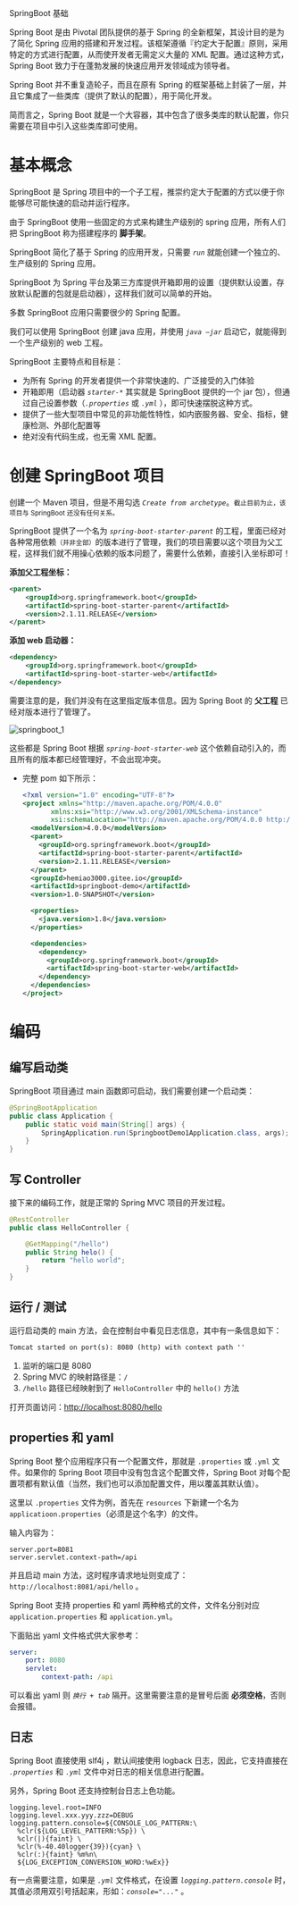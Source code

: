 <span class="title">SpringBoot 基础</span>

Spring Boot 是由 Pivotal 团队提供的基于 Spring 的全新框架，其设计目的是为了简化 Spring 应用的搭建和开发过程。该框架遵循『约定大于配置』原则，采用特定的方式进行配置，从而使开发者无需定义大量的 XML 配置。通过这种方式，Spring Boot 致力于在蓬勃发展的快速应用开发领域成为领导者。

Spring Boot 并不重复造轮子，而且在原有 Spring 的框架基础上封装了一层，并且它集成了一些类库（提供了默认的配置），用于简化开发。

简而言之，Spring Boot 就是一个大容器，其中包含了很多类库的默认配置，你只需要在项目中引入这些类库即可使用。


# 基本概念

SpringBoot 是 Spring 项目中的一个子工程，推崇约定大于配置的方式以便于你能够尽可能快速的启动并运行程序。

由于 SpringBoot 使用一些固定的方式来构建生产级别的 spring 应用，所有人们把 SpringBoot 称为搭建程序的 <strong>脚手架</strong>。

SpringBoot 简化了基于 Spring 的应用开发，只需要 *`run`* 就能创建一个独立的、生产级别的 Spring 应用。

SpringBoot 为 Spring 平台及第三方库提供开箱即用的设置（提供默认设置，存放默认配置的包就是启动器），这样我们就可以简单的开始。

多数 SpringBoot 应用只需要很少的 Spring 配置。

我们可以使用 SpringBoot 创建 java 应用，并使用 *`java –jar`* 启动它，就能得到一个生产级别的 web 工程。

SpringBoot 主要特点和目标是：

- 为所有 Spring 的开发者提供一个非常快速的、广泛接受的入门体验
- 开箱即用（启动器 *`starter-*`* 其实就是 SpringBoot 提供的一个 jar 包），但通过自己设置参数（*`.properties`* 或  *`.yml`* ），即可快速摆脱这种方式。
- 提供了一些大型项目中常见的非功能性特性，如内嵌服务器、安全、指标，健康检测、外部化配置等
- 绝对没有代码生成，也无需 XML 配置。

# 创建 SpringBoot 项目

创建一个 Maven 项目，但是不用勾选 *`Create from archetype`*。<small>截止目前为止，该项目与 SpringBoot 还没有任何关系。</small>

SpringBoot 提供了一个名为 *`spring-boot-starter-parent`* 的工程，里面已经对各种常用依赖<small>（并非全部）</small>的版本进行了管理，我们的项目需要以这个项目为父工程，这样我们就不用操心依赖的版本问题了，需要什么依赖，直接引入坐标即可！

**添加父工程坐标：**

```xml
<parent>
    <groupId>org.springframework.boot</groupId>
    <artifactId>spring-boot-starter-parent</artifactId>
    <version>2.1.11.RELEASE</version>
</parent>
```

**添加 web 启动器：**

```xml
<dependency>
    <groupId>org.springframework.boot</groupId>
    <artifactId>spring-boot-starter-web</artifactId>
</dependency>
```

需要注意的是，我们并没有在这里指定版本信息。因为 Spring Boot 的 <strong>父工程</strong> 已经对版本进行了管理了。

![springboot_1](img/springboot_1.png)

这些都是 Spring Boot 根据 *`spring-boot-starter-web`* 这个依赖自动引入的，而且所有的版本都已经管理好，不会出现冲突。

- 完整 pom 如下所示：

  ```xml
  <?xml version="1.0" encoding="UTF-8"?>
  <project xmlns="http://maven.apache.org/POM/4.0.0"
         xmlns:xsi="http://www.w3.org/2001/XMLSchema-instance"
         xsi:schemaLocation="http://maven.apache.org/POM/4.0.0 http://maven.apache.org/xsd/maven-4.0.0.xsd">
    <modelVersion>4.0.0</modelVersion>
    <parent>
      <groupId>org.springframework.boot</groupId>
      <artifactId>spring-boot-starter-parent</artifactId>
      <version>2.1.11.RELEASE</version>
    </parent>
    <groupId>hemiao3000.gitee.io</groupId>
    <artifactId>springboot-demo</artifactId>
    <version>1.0-SNAPSHOT</version>

    <properties>
      <java.version>1.8</java.version>
    </properties>

    <dependencies>
      <dependency>
        <groupId>org.springframework.boot</groupId>
        <artifactId>spring-boot-starter-web</artifactId>
      </dependency>
    </dependencies>
  </project>
  ```

# 编码

## 编写启动类

  SpringBoot 项目通过 main 函数即可启动，我们需要创建一个启动类：

  ```java
  @SpringBootApplication
  public class Application {
      public static void main(String[] args) {
          SpringApplication.run(SpringbootDemo1Application.class, args);
      }
  }
  ```

## 写 Controller

  接下来的编码工作，就是正常的 Spring MVC 项目的开发过程。

  ```java
  @RestController
  public class HelloController {

      @GetMapping("/hello")
      public String helo() {
          return "hello world";
      }
  }
  ```

## 运行 / 测试

运行启动类的 main 方法，会在控制台中看见日志信息，其中有一条信息如下：

```txt
Tomcat started on port(s): 8080 (http) with context path ''
```

1. 监听的端口是 8080
2. Spring MVC 的映射路径是：`/`
3. `/hello` 路径已经映射到了 `HelloController` 中的 `hello()` 方法

打开页面访问：[http://localhost:8080/hello](http://localhost:8080/hello)


## properties 和 yaml

Spring Boot 整个应用程序只有一个配置文件，那就是 `.properties` 或 `.yml` 文件。如果你的 Spring Boot 项目中没有包含这个配置文件，Spring Boot 对每个配置项都有默认值（当然，我们也可以添加配置文件，用以覆盖其默认值）。

这里以 `.properties` 文件为例，首先在 `resources` 下新建一个名为 `applicatioon.properties`（必须是这个名字）的文件。

输入内容为：

```properties
server.port=8081
server.servlet.context-path=/api
```

并且启动 main 方法，这时程序请求地址则变成了：`http://localhost:8081/api/hello` 。

Spring Boot 支持 properties 和 yaml 两种格式的文件，文件名分别对应 `application.properties` 和 `application.yml`。

下面贴出 yaml 文件格式供大家参考：

```yaml
server:
    port: 8080
    servlet:
        context-path: /api
```

可以看出 yaml 则 *`换行 + tab`* 隔开。这里需要注意的是冒号后面 <strong>必须空格</strong>，否则会报错。

## 日志

Spring Boot 直接使用 slf4j ，默认间接使用 logback 日志，因此，它支持直接在 *`.properties`* 和 *`.yml`* 文件中对日志的相关信息进行配置。

另外，Spring Boot 还支持控制台日志上色功能。

```properties
logging.level.root=INFO
logging.level.xxx.yyy.zzz=DEBUG
logging.pattern.console=${CONSOLE_LOG_PATTERN:\
  %clr(${LOG_LEVEL_PATTERN:%5p}) \
  %clr(|){faint} \
  %clr(%-40.40logger{39}){cyan} \
  %clr(:){faint} %m%n\
  ${LOG_EXCEPTION_CONVERSION_WORD:%wEx}}
```

有一点需要注意，如果是 *`.yml`* 文件格式，在设置 *`logging.pattern.console`* 时，其值必须用双引号括起来，形如：*`console="..."`* 。
